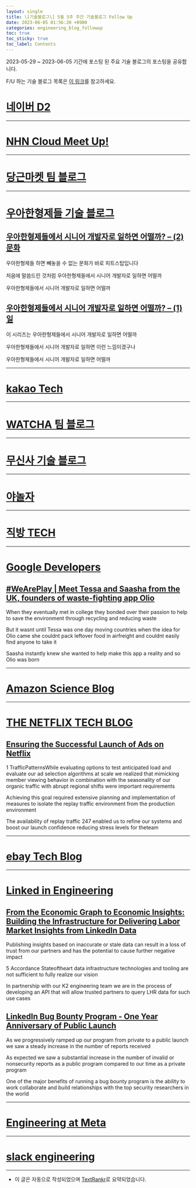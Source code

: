 ```yaml
---
layout: single
title: \[기술블로그\] 5월 5주 주간 기술블로그 Follow Up
date: 2023-06-05 01:56:20 +0900
categories: engineering_blog_followup
toc: true
toc_sticky: true
toc_label: Contents
---
```


2023-05-29 ~ 2023-06-05 기간에 포스팅 된 주요 기술 블로그의 포스팅을 공유합니다.

F/U 하는 기술 블로그 목록은 [이 링크](https://cherrue.github.io/engineering_blog_followup/searchengine/FU-%EA%B8%B0%EC%88%A0-%EB%B8%94%EB%A1%9C%EA%B7%B8-%EB%AA%A9%EB%A1%9D/)를 참고하세요.

# [네이버 D2](https://d2.naver.com/d2.atom)

---



# [NHN Cloud Meet Up!](https://meetup.toast.com/rss)

---



# [당근마켓 팀 블로그](https://medium.com/feed/daangn)

---



# [우아한형제들 기술 블로그](https://techblog.woowahan.com/feed/)

## [우아한형제들에서 시니어 개발자로 일하면 어떨까? – (2) 문화](https://techblog.woowahan.com/12292/)

 우아한형제들 하면 빼놓을 수 없는 문화가 바로 피트스탑입니다

 처음에 말씀드린 것처럼 우아한형제들에서 시니어 개발자로 일하면 어떨까

 우아한형제들에서 시니어 개발자로 일하면 어떨까

## [우아한형제들에서 시니어 개발자로 일하면 어떨까? – (1) 일](https://techblog.woowahan.com/12250/)

 이 시리즈는 우아한형제들에서 시니어 개발자로 일하면 어떨까

 우아한형제들에서 시니어 개발자로 일하면 이런 느낌이겠구나

 우아한형제들에서 시니어 개발자로 일하면 어떨까

---



# [kakao Tech](https://tech.kakao.com/feed/)

---



# [WATCHA 팀 블로그](https://medium.com/feed/watcha)

---



# [무신사 기술 블로그](https://medium.com/feed/musinsa-tech)

---



# [야놀자](https://medium.com/feed/yanolja)

---



# [직방 TECH](https://medium.com/feed/zigbang)

---



# [Google Developers](https://developers.googleblog.com/feeds/posts/default?alt=rss)

## [#WeArePlay | Meet Tessa and Saasha from the UK, founders of waste-fighting app Olio](http://developers.googleblog.com/2023/06/weareplay-meet-tessa-and-saasha-from-uk.html)

 When they eventually met in college they bonded over their passion to help to save the environment through recycling and reducing waste

 But it wasnt until Tessa was one day moving countries when the idea for Olio came  she couldnt pack leftover food in airfreight and couldnt easily find anyone to take it

 Saasha instantly knew she wanted to help make this app a reality and so Olio was born

---



# [Amazon Science Blog](https://www.amazon.science/index.rss)

---



# [THE NETFLIX TECH BLOG](https://netflixtechblog.com/feed)

## [Ensuring the Successful Launch of Ads on Netflix](https://netflixtechblog.com/ensuring-the-successful-launch-of-ads-on-netflix-f99490fdf1ba?source=rss----2615bd06b42e---4)

 1 TrafficPatternsWhile evaluating options to test anticipated load and evaluate our ad selection algorithms at scale we realized that mimicking member viewing behavior in combination with the seasonality of our organic traffic with abrupt regional shifts were important requirements

 Achieving this goal required extensive planning and implementation of measures to isolate the replay traffic environment from the production environment

 The availability of replay traffic 247 enabled us to refine our systems and boost our launch confidence reducing stress levels for theteam

---



# [ebay Tech Blog](https://tech.ebayinc.com/rss)

---



# [Linked in Engineering](https://engineering.linkedin.com/blog.rss.html)

## [From the Economic Graph to Economic Insights: Building the Infrastructure for Delivering Labor Market Insights from LinkedIn Data](https://engineering.linkedin.com/blog/2023/from-the-economic-graph-to-economic-insights--building-the-infra)

 Publishing insights based on inaccurate or stale data can result in a loss of trust from our partners and has the potential to cause further negative impact

 5 Accordance Stateoftheart data infrastructure technologies and tooling are not sufficient to fully realize our vision

 In partnership with our K2 engineering team we are in the process of developing an API that will allow trusted partners to query LHR data for such use cases

## [LinkedIn Bug Bounty Program - One Year Anniversary of Public Launch](https://engineering.linkedin.com/blog/2023/the-first-anniversary-of-the-public-launch-of-our-bug-bounty-pro)

 As we progressively ramped up our program from private to a public launch we saw a steady increase in the number of reports received

 As expected we saw a substantial increase in the number of invalid or nonsecurity reports as a public program compared to our time as a private program

 One of the major benefits of running a bug bounty program is the ability to work collaborate and build relationships with the top security researchers in the world

---



# [Engineering at Meta](https://engineering.fb.com/feed/)

---



# [slack engineering](https://slack.engineering/feed/)

---

* 이 글은 자동으로 작성되었으며 [TextRankr](https://github.com/theeluwin/textrankr)로 요약되었습니다.
